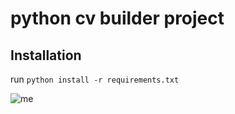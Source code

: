 # python cv builder project

## Installation
run `python install -r requirements.txt`

![me](https://user-images.githubusercontent.com/79374417/137584006-2f0e6bd1-763f-4c65-9a07-9cc86f721642.jpeg)
